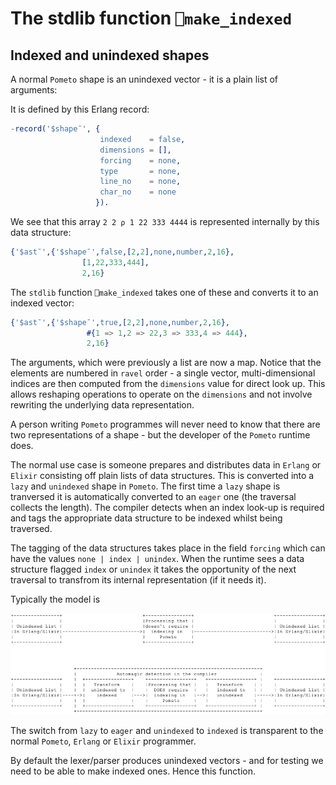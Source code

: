 # The stdlib function `⎕make_indexed`

## Indexed and unindexed shapes

A normal `Pometo` shape is an unindexed vector - it is a plain list of arguments:


It is defined by this Erlang record:

```erlang
-record('$shape¯', {
                    indexed    = false,
                    dimensions = [],
                    forcing    = none,
                    type       = none,
                    line_no    = none,
                    char_no    = none
                   }).
```

We see that this array `2 2 ⍴ 1 22 333 4444` is represented internally by this data structure:

```erlang
{'$ast¯',{'$shape¯',false,[2,2],none,number,2,16},
                [1,22,333,444],
                2,16}
```

The `stdlib` function `⎕make_indexed` takes one of these and converts it to an indexed vector:

```erlang
{'$ast¯',{'$shape¯',true,[2,2],none,number,2,16},
                 #{1 => 1,2 => 22,3 => 333,4 => 444},
                 2,16}
```

The arguments, which were previously a list are now a map. Notice that the elements are numbered in `ravel` order - a single vector, multi-dimensional indices are then computed from the `dimensions` value for direct look up. This allows reshaping operations to operate on the `dimensions` and not involve rewriting the underlying data representation.

A person writing `Pometo` programmes will never need to know that there are two representations of a shape - but the developer of the `Pometo` runtime does.

The normal use case is someone prepares and distributes data in `Erlang` or `Elixir` consisting off plain lists of data structures. This is converted into a `lazy` and `unindexed` shape in `Pometo`. The first time a `lazy` shape is tranversed it is automatically converted to an `eager` one (the traversal collects the length). The compiler detects when an index look-up is required and tags the appropriate data structure to be indexed whilst being traversed.

The tagging of the data structures takes place in the field `forcing` which can have the values `none | index | unindex`. When the runtime sees a data structure flagged `index` or `unindex` it takes the opportunity of the next traversal to transfrom its internal representation (if it needs it).

Typically the model is

![Automagic processing](./diagrams/automagic_processing.png)

The switch from `lazy` to `eager` and `unindexed` to `indexed` is transparent to the normal `Pometo`, `Erlang` or `Elixir` programmer.

By default the lexer/parser produces unindexed vectors - and for testing we need to be able to make indexed ones. Hence this function.
